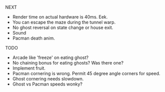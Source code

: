 
NEXT

- Render time on actual hardware is 40ms.  Eek.
- You can escape the maze during the tunnel warp.
- No ghost reversal on state change or house exit.
- Sound
- Pacman death anim.

TODO

- Arcade like 'freeze' on eating ghost?
- No chaining bonus for eating ghosts?  Was there one?
- Implement fruit.
- Pacman cornering is wrong.  Permit 45 degree angle corners for speed.
- Ghost cornering needs slowdown.
- Ghost vs Pacman speeds wonky?
